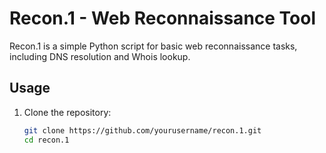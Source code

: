# Recon.1 - Web Reconnaissance Tool

Recon.1 is a simple Python script for basic web reconnaissance tasks, including DNS resolution and Whois lookup.

## Usage

1. Clone the repository:

   ```bash
   git clone https://github.com/yourusername/recon.1.git
   cd recon.1
